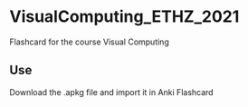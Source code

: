 # VisualComputing_ETHZ_2021
Flashcard for the course Visual Computing 

## Use
Download the .apkg file and import it in Anki Flashcard
